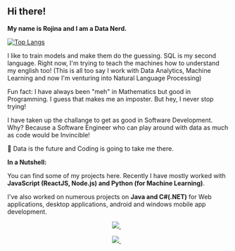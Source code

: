 ## Hi there! 

**My name is Rojina and I am a Data Nerd.**

[![Top Langs](https://github-readme-stats.vercel.app/api/top-langs/?username=rojinadeuja&layout=compact&hide=jupyter%20notebook&langs_count=7)](https://github.com/anuraghazra/github-readme-stats)

I like to train models and make them do the guessing. SQL is my second language. Right now, I'm trying to teach the machines how to understand my english too! (This is all too say I work with Data Analytics, Machine Learning and now I'm venturing into Natural Language Processing)

Fun fact: I have always been "meh" in Mathematics but good in Programming. I guess that makes me an imposter. But hey, I never stop trying!

I have taken up the challange to get as good in Software Development. Why? Because a Software Engineer who can play around with data as much as code would be Invincible!

:pushpin: Data is the future and Coding is going to take me there.


**In a Nutshell:**

You can find some of my projects here. Recently I have mostly worked with **JavaScript (ReactJS, Node.js) and Python (for Machine Learning)**.

I've also worked on numerous projects on **Java and C#(.NET)** for Web applications, desktop applications, android and windows mobile app development.

<p align='center'> 
  <a href="https://www.linkedin.com/in/rojinadeuja/">
    <img src="https://img.shields.io/badge/linkedin-%230077B5.svg?&style=for-the-badge&logo=linkedin&logoColor=white" />
  </a>&nbsp;&nbsp;
</p>
<p align='center'> 
  <a href="https://rojinadeuja.github.io/">
    <img src="https://img.shields.io/static/v1?label=Visit&message=Website&color=green" />
  </a>&nbsp;&nbsp;
</p>

  
<!--
[![Open Source? Yes!](https://badgen.net/badge/Open%20Source%20%3F/Yes%21/blue?icon=github)](https://github.com/Naereen/badges/)
-->
